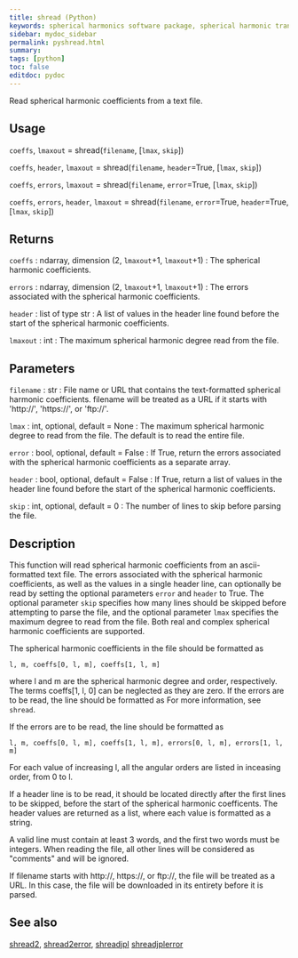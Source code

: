 ```yaml
---
title: shread (Python)
keywords: spherical harmonics software package, spherical harmonic transform, legendre functions, multitaper spectral analysis, fortran, Python, gravity, magnetic field
sidebar: mydoc_sidebar
permalink: pyshread.html
summary:
tags: [python]
toc: false
editdoc: pydoc
---
```


Read spherical harmonic coefficients from a text file.

## Usage

`coeffs`, `lmaxout` = shread(`filename`, [`lmax`, `skip`])

`coeffs`, `header`, `lmaxout` = shread(`filename`, `header`=True, [`lmax`, `skip`])

`coeffs`, `errors`, `lmaxout` = shread(`filename`, `error`=True, [`lmax`, `skip`])

`coeffs`, `errors`, `header`, `lmaxout` = shread(`filename`, `error`=True, `header`=True, [`lmax`, `skip`])

## Returns

`coeffs` : ndarray, dimension (2, `lmaxout`+1, `lmaxout`+1)
:   The spherical harmonic coefficients.

`errors` : ndarray, dimension (2, `lmaxout`+1, `lmaxout`+1)
:   The errors associated with the spherical harmonic coefficients.

`header` : list of type str
:   A list of values in the header line found before the start of the spherical harmonic coefficients.

`lmaxout` : int
:   The maximum spherical harmonic degree read from the file.

## Parameters

`filename` : str
:   File name or URL that contains the text-formatted spherical harmonic coefficients. filename will be treated as a URL if it starts with 'http://', 'https://', or 'ftp://'.

`lmax` : int, optional, default = None
:   The maximum spherical harmonic degree to read from the file. The default is to read the entire file.

`error` : bool, optional, default = False
:   If True, return the errors associated with the spherical harmonic coefficients as a separate array.

`header` : bool, optional, default = False
:   If True, return a list of values in the header line found before the start of the spherical harmonic coefficients.

`skip` : int, optional, default = 0
:   The number of lines to skip before parsing the file.

## Description

This function will read spherical harmonic coefficients from an ascii-formatted text file. The errors associated with the spherical harmonic coefficients, as well as the values in a single header line, can optionally be read by setting the optional parameters `error` and `header` to True. The optional parameter `skip` specifies how many lines should be skipped before attempting to parse the file, and the optional parameter `lmax` specifies the maximum degree to read from the file. Both real and complex spherical harmonic coefficients are supported.

The spherical harmonic coefficients in the file should be formatted as

`l, m, coeffs[0, l, m], coeffs[1, l, m]`

where l and m are the spherical harmonic degree and order, respectively. The terms coeffs[1, l, 0] can be neglected as they are zero. If the errors are to be read, the line should be formatted as For more information, see `shread`.

If the errors are to be read, the line should be formatted as

`l, m, coeffs[0, l, m], coeffs[1, l, m], errors[0, l, m], errors[1, l, m]`

For each value of increasing l, all the angular orders are listed in inceasing
order, from 0 to l.

If a header line is to be read, it should be located directly after the first lines to be skipped, before the start of the spherical harmonic coefficents. The header values are returned as a list, where each value is formatted as a string.

A valid line must contain at least 3 words, and the first two words must be integers. When reading the file, all other lines will be considered as "comments" and will be ignored.

If filename starts with http://, https://, or ftp://, the file will be treated as a URL. In this case, the file will be downloaded in its entirety before it is parsed.

## See also

[shread2](pyshread2.html), [shread2error](pyshread2error.html), [shreadjpl](pyshreadjpl.html) [shreadjplerror](pyshreadjplerror.html)
